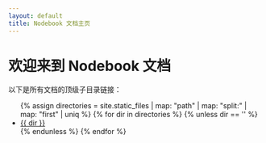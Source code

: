 ```yaml
---
layout: default
title: Nodebook 文档主页
---
```


# 欢迎来到 Nodebook 文档

以下是所有文档的顶级子目录链接：

<ul>
  {% assign directories = site.static_files | map: "path" | map: "split:" | map: "first" | uniq %}
  {% for dir in directories %}
    {% unless dir == '' %}
      <li>
        <a href="{{ dir | relative_url }}">{{ dir }}</a>
      </li>
    {% endunless %}
  {% endfor %}
</ul>
